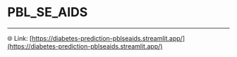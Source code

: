 # PBL_SE_AIDS
---

🌐 Link: [https://diabetes-prediction-pblseaids.streamlit.app/](https://diabetes-prediction-pblseaids.streamlit.app/)
